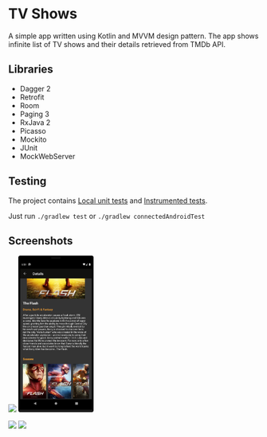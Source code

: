 # TV Shows

A simple app written using Kotlin and MVVM design pattern. The app shows infinite list of TV shows and their details retrieved from TMDb API.

## Libraries

- Dagger 2
- Retrofit
- Room
- Paging 3
- RxJava 2
- Picasso
- Mockito
- JUnit
- MockWebServer

## Testing

The project contains  [Local unit tests][1] and [Instrumented tests][2].

Just run `./gradlew test` or `./gradlew connectedAndroidTest`

## Screenshots

<img width="30%" src="screenshots/phone_show_list_portrait.png" /> <img width="30%" src="screenshots/phone_details_portrait.png" />

<img width="60%" src="screenshots/tablet_portrait.png" />

<img width="90%" src="screenshots/tablet_landscape.png" />

[1]: app/src/test/java/com/example/tvshows/
[2]: app/src/androidTest/java/com/example/tvshows/
